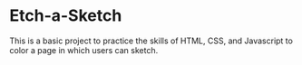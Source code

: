 # Etch-a-Sketch

This is a basic project to practice the skills of HTML, CSS, and Javascript to color a page in which users can sketch.
